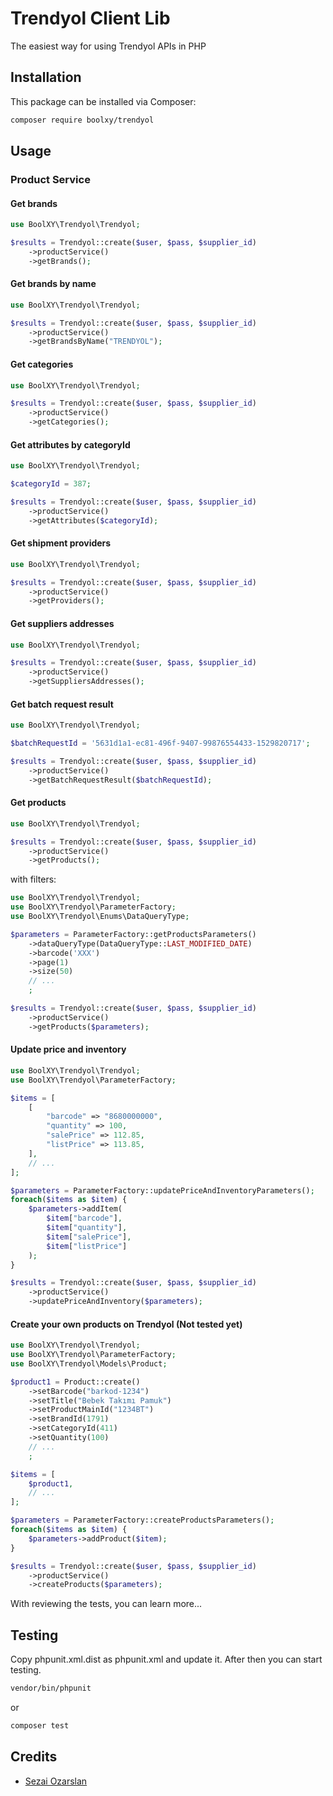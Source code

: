 # Trendyol Client Lib

The easiest way for using Trendyol APIs in PHP

## Installation

This package can be installed via Composer:

```bash
composer require boolxy/trendyol
```

## Usage

### Product Service

#### Get brands
```php
use BoolXY\Trendyol\Trendyol;

$results = Trendyol::create($user, $pass, $supplier_id)
    ->productService()
    ->getBrands();
```

#### Get brands by name
```php
use BoolXY\Trendyol\Trendyol;

$results = Trendyol::create($user, $pass, $supplier_id)
    ->productService()
    ->getBrandsByName("TRENDYOL");
```

#### Get categories
```php
use BoolXY\Trendyol\Trendyol;

$results = Trendyol::create($user, $pass, $supplier_id)
    ->productService()
    ->getCategories();
```

#### Get attributes by categoryId
```php
use BoolXY\Trendyol\Trendyol;

$categoryId = 387;

$results = Trendyol::create($user, $pass, $supplier_id)
    ->productService()
    ->getAttributes($categoryId);
```

#### Get shipment providers
```php
use BoolXY\Trendyol\Trendyol;

$results = Trendyol::create($user, $pass, $supplier_id)
    ->productService()
    ->getProviders();
```

#### Get suppliers addresses
```php
use BoolXY\Trendyol\Trendyol;

$results = Trendyol::create($user, $pass, $supplier_id)
    ->productService()
    ->getSuppliersAddresses();
```

#### Get batch request result
```php
use BoolXY\Trendyol\Trendyol;

$batchRequestId = '5631d1a1-ec81-496f-9407-99876554433-1529820717';

$results = Trendyol::create($user, $pass, $supplier_id)
    ->productService()
    ->getBatchRequestResult($batchRequestId);
```

#### Get products
```php
use BoolXY\Trendyol\Trendyol;

$results = Trendyol::create($user, $pass, $supplier_id)
    ->productService()
    ->getProducts();
```
with filters:
```php
use BoolXY\Trendyol\Trendyol;
use BoolXY\Trendyol\ParameterFactory;                             
use BoolXY\Trendyol\Enums\DataQueryType;

$parameters = ParameterFactory::getProductsParameters()
    ->dataQueryType(DataQueryType::LAST_MODIFIED_DATE)
    ->barcode('XXX')
    ->page(1)
    ->size(50)
    // ...
    ;

$results = Trendyol::create($user, $pass, $supplier_id)
    ->productService()
    ->getProducts($parameters);
```

#### Update price and inventory
```php
use BoolXY\Trendyol\Trendyol;
use BoolXY\Trendyol\ParameterFactory;                             

$items = [
    [
        "barcode" => "8680000000",
        "quantity" => 100,
        "salePrice" => 112.85,
        "listPrice" => 113.85, 
    ],
    // ...
];

$parameters = ParameterFactory::updatePriceAndInventoryParameters();
foreach($items as $item) {
    $parameters->addItem(
        $item["barcode"],
        $item["quantity"],
        $item["salePrice"],
        $item["listPrice"]
    );
}

$results = Trendyol::create($user, $pass, $supplier_id)
    ->productService()
    ->updatePriceAndInventory($parameters);
```

#### Create your own products on Trendyol (Not tested yet)
```php
use BoolXY\Trendyol\Trendyol;
use BoolXY\Trendyol\ParameterFactory;
use BoolXY\Trendyol\Models\Product;

$product1 = Product::create()
    ->setBarcode("barkod-1234")
    ->setTitle("Bebek Takımı Pamuk")
    ->setProductMainId("1234BT")
    ->setBrandId(1791)
    ->setCategoryId(411)
    ->setQuantity(100)
    // ...
    ;

$items = [
    $product1,
    // ...
];

$parameters = ParameterFactory::createProductsParameters();
foreach($items as $item) {
    $parameters->addProduct($item);
}

$results = Trendyol::create($user, $pass, $supplier_id)
    ->productService()
    ->createProducts($parameters);
```

With reviewing the tests, you can learn more...

## Testing

Copy phpunit.xml.dist as phpunit.xml and update it. After then you can start testing.

```bash
vendor/bin/phpunit
```

or

```bash
composer test
```

## Credits

- [Sezai Ozarslan](https://github.com/sezaiozarslan)